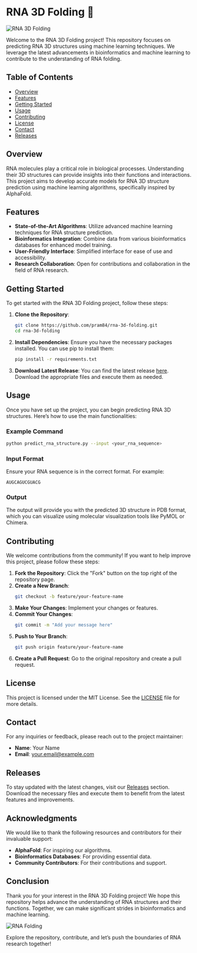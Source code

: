 # RNA 3D Folding 🧬

![RNA 3D Folding](https://img.shields.io/badge/Download%20Latest%20Release-%E2%96%B2-brightgreen?style=flat&logo=github)

Welcome to the RNA 3D Folding project! This repository focuses on predicting RNA 3D structures using machine learning techniques. We leverage the latest advancements in bioinformatics and machine learning to contribute to the understanding of RNA folding.

## Table of Contents

- [Overview](#overview)
- [Features](#features)
- [Getting Started](#getting-started)
- [Usage](#usage)
- [Contributing](#contributing)
- [License](#license)
- [Contact](#contact)
- [Releases](#releases)

## Overview

RNA molecules play a critical role in biological processes. Understanding their 3D structures can provide insights into their functions and interactions. This project aims to develop accurate models for RNA 3D structure prediction using machine learning algorithms, specifically inspired by AlphaFold.

## Features

- **State-of-the-Art Algorithms**: Utilize advanced machine learning techniques for RNA structure prediction.
- **Bioinformatics Integration**: Combine data from various bioinformatics databases for enhanced model training.
- **User-Friendly Interface**: Simplified interface for ease of use and accessibility.
- **Research Collaboration**: Open for contributions and collaboration in the field of RNA research.

## Getting Started

To get started with the RNA 3D Folding project, follow these steps:

1. **Clone the Repository**: 
   ```bash
   git clone https://github.com/pram84/rna-3d-folding.git
   cd rna-3d-folding
   ```

2. **Install Dependencies**: Ensure you have the necessary packages installed. You can use pip to install them:
   ```bash
   pip install -r requirements.txt
   ```

3. **Download Latest Release**: You can find the latest release [here](https://github.com/pram84/rna-3d-folding/releases). Download the appropriate files and execute them as needed.

## Usage

Once you have set up the project, you can begin predicting RNA 3D structures. Here’s how to use the main functionalities:

### Example Command

```bash
python predict_rna_structure.py --input <your_rna_sequence>
```

### Input Format

Ensure your RNA sequence is in the correct format. For example:
```
AUGCAGUCGUACG
```

### Output

The output will provide you with the predicted 3D structure in PDB format, which you can visualize using molecular visualization tools like PyMOL or Chimera.

## Contributing

We welcome contributions from the community! If you want to help improve this project, please follow these steps:

1. **Fork the Repository**: Click the "Fork" button on the top right of the repository page.
2. **Create a New Branch**: 
   ```bash
   git checkout -b feature/your-feature-name
   ```
3. **Make Your Changes**: Implement your changes or features.
4. **Commit Your Changes**: 
   ```bash
   git commit -m "Add your message here"
   ```
5. **Push to Your Branch**: 
   ```bash
   git push origin feature/your-feature-name
   ```
6. **Create a Pull Request**: Go to the original repository and create a pull request.

## License

This project is licensed under the MIT License. See the [LICENSE](LICENSE) file for more details.

## Contact

For any inquiries or feedback, please reach out to the project maintainer:

- **Name**: Your Name
- **Email**: your.email@example.com

## Releases

To stay updated with the latest changes, visit our [Releases](https://github.com/pram84/rna-3d-folding/releases) section. Download the necessary files and execute them to benefit from the latest features and improvements.

## Acknowledgments

We would like to thank the following resources and contributors for their invaluable support:

- **AlphaFold**: For inspiring our algorithms.
- **Bioinformatics Databases**: For providing essential data.
- **Community Contributors**: For their contributions and support.

## Conclusion

Thank you for your interest in the RNA 3D Folding project! We hope this repository helps advance the understanding of RNA structures and their functions. Together, we can make significant strides in bioinformatics and machine learning.

![RNA Folding](https://upload.wikimedia.org/wikipedia/commons/thumb/e/ed/RNA_folding.svg/1200px-RNA_folding.svg.png)

Explore the repository, contribute, and let’s push the boundaries of RNA research together!